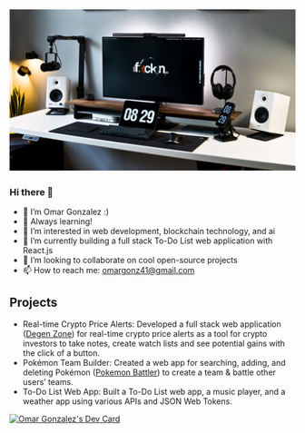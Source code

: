 ## [![OmarGonz01 header](https://github.com/omargonz01/omargonz01/blob/main/workspace_banner.jpg?raw=true)](https://www.credly.com/users/omar-gonzalez.eb783789)

### Hi there 👋

- 🙉 I’m Omar Gonzalez :)
- 🧠 Always learning!  
- 👀 I’m interested in web development, blockchain technology, and ai
- 🌱 I’m currently building a full stack To-Do List web application with React.js
- 💞️ I’m looking to collaborate on cool open-source projects
- 📫 How to reach me: omargonz41@gmail.com

## Projects
- Real-time Crypto Price Alerts: Developed a full stack web application ([Degen Zone](https://degenzone.onrender.com)) for real-time crypto price alerts as a tool for crypto investors to take notes, create watch lists and see potential gains with the click of a button.     
- Pokémon Team Builder: Created a web app for searching, adding, and deleting Pokémon ([Pokemon Battler](https://pokemon-flask-akd3.onrender.com)) to create a team & battle other users’ teams.
- To-Do List Web App: Built a To-Do List web app, a music player, and a weather app using various APIs and JSON Web Tokens.

<!---
omargonz01/omargonz01 is a ✨ special ✨ repository because its `README.md` (this file) appears on your GitHub profile.
You can click the Preview link to take a look at your changes.
--->
<a href="https://app.daily.dev/omargonz"><img src="https://api.daily.dev/devcards/d77031ab6d7a4e619886b3a19400b28d.png?r=tvh" width="400" alt="Omar Gonzalez's Dev Card"/></a>

